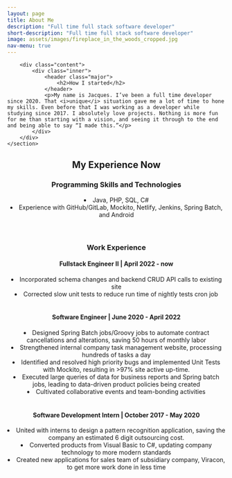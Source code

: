 ```yaml
---
layout: page
title: About Me
description: "Full time full stack software developer"
short-description: "Full time full stack software developer"
image: assets/images/fireplace_in_the_woods_cropped.jpg
nav-menu: true
---
```


<section id="two" class="spotlights">
	<section>
	
		<div class="content">
			<div class="inner">
				<header class="major">
					<h2>How I started</h2>
				</header>
				<p>My name is Jacques. I’ve been a full time developer since 2020. That <i>unique</i> situation gave me a lot of time to hone my skills. Even before that I was working as a developer while studying since 2017. I absolutely love projects. Nothing is more fun for me than starting with a vision, and seeing it through to the end and being able to say “I made this.”</p>
			</div>
		</div>
	</section>
</section>

<section id="one">
	<div class="inner">
		<header class="major">
			<h2>My Experience Now</h2>
			<h3>Programming Skills and Technologies</h3>
			<li>Java, PHP, SQL, C#</li>
			<li>Experience with GitHub/GitLab, Mockito, Netlify, Jenkins, Spring Batch, and Android</li>
			<br><br>
			<h3>Work Experience</h3>
			<h4>Fullstack Engineer II | April 2022 - now</h4>
			<li>Incorporated schema changes and backend CRUD API calls to existing site</li>
			<li>Corrected slow unit tests to reduce run time of nightly tests cron job</li>
			<br>
			<h4>Software Engineer | June 2020 - April 2022</h4>
			<li>Designed Spring Batch jobs/Groovy jobs to automate contract cancellations and alterations, saving 50 hours of monthly labor</li>
			<li>Strengthened internal company task management website, processing hundreds of tasks a day</li>
			<li>Identified and resolved high priority bugs and implemented Unit Tests with Mockito, resulting in >97% site active up-time.</li>
			<li>Executed large queries of data for business reports and Spring batch jobs, leading to data-driven product policies being created</li>
			<li>Cultivated collaborative events and team-bonding activities</li>
			<br>
			<h4>Software Development Intern | October 2017 - May 2020</h4>
			<li>United with interns to design a pattern recognition application, saving the company an estimated 6 digit outsourcing cost.</li>
			<li>Converted products from Visual Basic to C#, updating company technology to more modern standards</li>
			<li>Created new applications for sales team of subsidiary company, Viracon, to get more work done in less time</li>
		</header>
		<p></p>
	</div>
</section>
